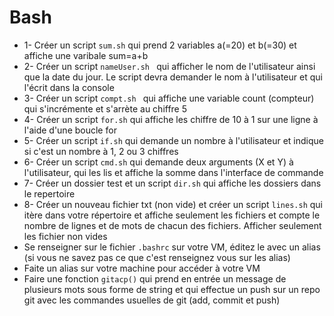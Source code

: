 # Bash
- 1- Créer un script `sum.sh` qui prend 2 variables a(=20) et b(=30) et affiche une varibale  sum=a+b
- 2- Créer un script `nameUser.sh ` qui afficher le nom de l'utilisateur ainsi que la date du jour. Le script devra demander le nom à l'utilisateur et qui l'écrit dans la console
- 3- Créer un script `compt.sh ` qui affiche une variable count (compteur) qui s'incrémente et s'arrète au chiffre 5
- 4- Créer un script `for.sh` qui affiche les chiffre de 10 à 1 sur une ligne à l'aide d'une boucle for 
- 5- Créer un script `if.sh` qui demande un nombre à l'utilisateur et indique si c'est un nombre à 1, 2 ou 3 chiffres 
- 6- Créer un script `cmd.sh` qui demande deux arguments (X et Y)  à l'utilisateur, qui les lis et affiche la somme dans l'interface de commande 
- 7- Créer un dossier test et un script `dir.sh` qui affiche les dossiers dans le repertoire 
- 8- Créer un nouveau fichier txt (non vide) et créer un script `lines.sh` qui itère dans votre répertoire et affiche seulement les fichiers et compte le nombre de lignes et de mots de chacun des fichiers. Afficher seulement les fichier non vides
- Se renseigner sur le fichier `.bashrc` sur votre VM, éditez le avec un alias (si vous ne savez pas ce que c'est renseignez vous sur les alias)
- Faite un alias sur votre machine pour accéder à votre VM 
- Faire une fonction `gitacp()` qui prend en entrée un message de plusieurs mots sous forme de string et qui effectue un push sur un repo git avec les commandes usuelles de git (add, commit et push)
